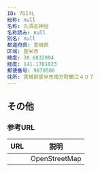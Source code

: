 ```yaml
---
ID: 7GI4L
総称: null
名称: 久須志神社
名称読み: null
別名: null
都道府県: 宮城県
区域: 登米市
緯度: 38.6832004
経度: 141.1781023
郵便番号: 9870500
住所: 宮城県登米市南方町鶴江４０７
---
```


## その他

### 参考URL

| URL | 説明          |
| --- | ------------- |
|     | OpenStreetMap |
